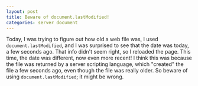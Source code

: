 ```yaml
---
layout: post
title: Beware of document.lastModified!
categories: server document
---
```

Today, I was trying to figure out how old a web file was, I used `document.lastModified`, and I was surprised to see that the date was today, a few seconds ago. That info didn't seem right, so I reloaded the page. This time, the date was different, now even more recent! I think this was because the file was returned by a server scripting language, which "created" the file a few seconds ago, even though the file was really older. So beware of using `document.lastModified`; it might be wrong.
